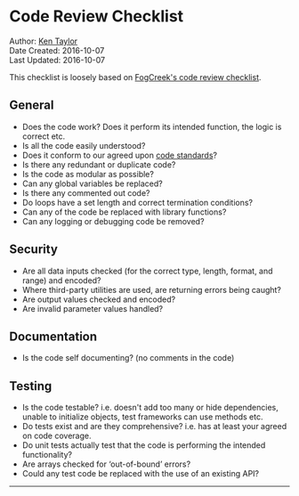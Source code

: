 # Code Review Checklist

Author: [Ken Taylor](mailto:ktaylor@gotechark.com?subject=Code%20Review%20Checklist)  
Date Created: 2016-10-07  
Last Updated: 2016-10-07  

This checklist is loosely based on [FogCreek's code review checklist][fogcreek].

## General

* Does the code work? Does it perform its intended function, the logic is correct etc.
* Is all the code easily understood?
* Does it conform to our agreed upon [code standards][standards]?
* Is there any redundant or duplicate code?
* Is the code as modular as possible?
* Can any global variables be replaced?
* Is there any commented out code?
* Do loops have a set length and correct termination conditions?
* Can any of the code be replaced with library functions?
* Can any logging or debugging code be removed?

## Security

* Are all data inputs checked (for the correct type, length, format, and range) and encoded?
* Where third-party utilities are used, are returning errors being caught?
* Are output values checked and encoded?
* Are invalid parameter values handled?

## Documentation

* Is the code self documenting? (no comments in the code)

## Testing

* Is the code testable? i.e. doesn't add too many or hide dependencies, unable to initialize objects, test frameworks can use methods etc.
* Do tests exist and are they comprehensive? i.e. has at least your agreed on code coverage.
* Do unit tests actually test that the code is performing the intended functionality?
* Are arrays checked for ‘out-of-bound’ errors?
* Could any test code be replaced with the use of an existing API?

---
[fogcreek]: http://blog.fogcreek.com/increase-defect-detection-with-our-code-review-checklist-example/
[standards]: https://github.com/ECRF/coding-standards/blob/master/csharp_coding_standards.md